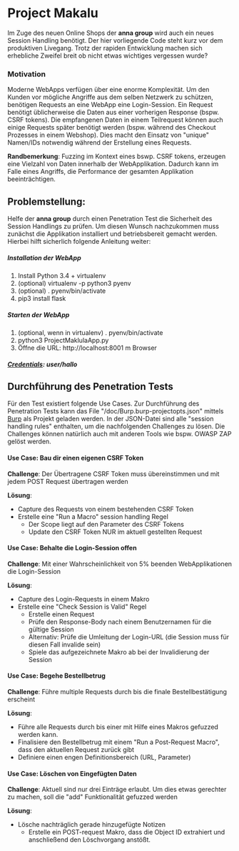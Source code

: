 # Project Makalu 
Im Zuge des neuen Online Shops der **anna group** wird auch ein neues Session Handling benötigt. Der hier vorliegende 
Code steht kurz vor dem produktiven Livegang. Trotz der rapiden Entwicklung machen sich erhebliche Zweifel breit ob
 nicht etwas wichtiges vergessen wurde?

### Motivation
Moderne WebApps verfügen über eine enorme Komplexität. Um den Kunden vor mögliche Angriffe aus dem selben Netzwerk zu 
schützen, benötigen Requests an eine WebApp eine Login-Session. Ein Request benötigt üblicherweise die Daten aus einer 
vorherigen Response (bspw. CSRF tokens). Die empfangenen Daten in einem Teilrequest können auch einige Requests später 
benötigt werden (bspw. während des Checkout Prozesses in einem Webshop). Dies macht den Einsatz von "unique" Namen/IDs 
notwendig während der Erstellung eines Requests. 

**Randbemerkung**: Fuzzing im Kontext eines bswp. CSRF tokens, erzeugen eine Vielzahl von Daten innerhalb der WebApplikation.
Dadurch kann im Falle eines Angriffs, die Performance der gesamten Applikation beeinträchtigen.

## Problemstellung:
 Helfe der **anna group** durch einen Penetration Test die Sicherheit des Session Handlings zu prüfen. Um diesen Wunsch
 nachzukommen muss zunächst die Applikation installiert und betriebsbereit gemacht werden. Hierbei hilft 
 sicherlich folgende Anleitung weiter:
 
##### Installation der WebApp

1. Install Python 3.4 + virtualenv
2. (optional) virtualenv -p python3 pyenv
3. (optional) . pyenv/bin/activate
4. pip3 install flask

##### Starten der WebApp

1. (optional, wenn in virtualenv) . pyenv/bin/activate
2. python3 ProjectMaklulaApp.py
3. Öffne die URL: http://localhost:8001 m Browser 


#####  [Credentials](https://www.heise.de/security/meldung/hallo-ist-meistgenutztes-deutsches-Passwort-auf-Platz-zehn-steht-ficken-3579567.html): user/hallo 

## Durchführung des Penetration Tests
Für den Test existiert folgende Use Cases. Zur Durchführung des Penetration Tests kann das File 
"/doc/Burp.burp-projectopts.json" mittels [Burp](https://portswigger.net/burp/freedownload/) als Projekt 
geladen werden. In der JSON-Datei sind alle "session handling rules" enthalten, um die nachfolgenden Challenges
zu lösen. Die Challenges können natürlich auch mit anderen Tools wie bspw. OWASP ZAP gelöst werden.

#### Use Case: Bau dir einen eigenen CSRF Token
**Challenge**: Der Übertragene CSRF Token muss übereinstimmen und mit jedem POST Request übertragen werden

**Lösung**:
* Capture des Requests von einem bestehenden CSRF Token
* Erstelle eine "Run a Macro" session handling Regel
    * Der Scope liegt auf den Parameter des CSRF Tokens
     * Update den CSRF Token NUR im aktuell gestellten Request

#### Use Case: Behalte die Login-Session offen
**Challenge**: Mit einer Wahrscheinlichkeit von 5% beenden WebApplikationen die Login-Session

**Lösung**:
* Capture des Login-Requests in einem Makro
* Erstelle eine "Check Session is Valid" Regel
    * Erstelle einen Request
    * Prüfe den Response-Body nach einem Benutzernamen für die gültige Session
    * Alternativ: Prüfe die Umleitung der Login-URL (die Session muss für diesen Fall invalide sein)
    * Spiele das aufgezeichnete Makro ab bei der Invalidierung der Session
    
#### Use Case: Begehe Bestellbetrug 
**Challenge**: Führe multiple Requests durch bis die finale Bestellbestätigung erscheint

**Lösung**:
* Führe alle Requests durch bis einer mit Hilfe eines Makros gefuzzed werden kann.
* Finalisiere den Bestellbetrug mit einem "Run a Post-Request Macro", dass den aktuellen Request zurück gibt
* Definiere einen engen Definitionsbereich (URL, Parameter)

#### Use Case: Löschen von Eingefügten Daten
**Challenge**: Aktuell sind nur drei Einträge erlaubt. Um dies etwas gerechter zu machen, soll die "add" 
Funktionalität gefuzzed werden

**Lösung**:
* Lösche nachträglich gerade hinzugefügte Notizen 
    * Erstelle ein POST-request Makro, dass die Object ID extrahiert und anschließend den Löschvorgang anstößt.